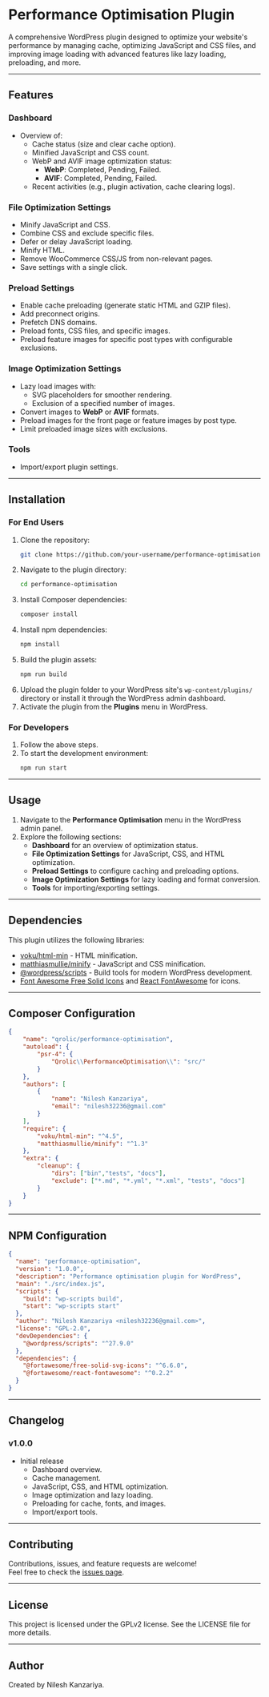# Performance Optimisation Plugin

A comprehensive WordPress plugin designed to optimize your website's performance by managing cache, optimizing JavaScript and CSS files, and improving image loading with advanced features like lazy loading, preloading, and more.

---

## Features

### Dashboard
- Overview of:
  - Cache status (size and clear cache option).
  - Minified JavaScript and CSS count.
  - WebP and AVIF image optimization status:
    - **WebP**: Completed, Pending, Failed.
    - **AVIF**: Completed, Pending, Failed.
  - Recent activities (e.g., plugin activation, cache clearing logs).

### File Optimization Settings
- Minify JavaScript and CSS.
- Combine CSS and exclude specific files.
- Defer or delay JavaScript loading.
- Minify HTML.
- Remove WooCommerce CSS/JS from non-relevant pages.
- Save settings with a single click.

### Preload Settings
- Enable cache preloading (generate static HTML and GZIP files).
- Add preconnect origins.
- Prefetch DNS domains.
- Preload fonts, CSS files, and specific images.
- Preload feature images for specific post types with configurable exclusions.

### Image Optimization Settings
- Lazy load images with:
  - SVG placeholders for smoother rendering.
  - Exclusion of a specified number of images.
- Convert images to **WebP** or **AVIF** formats.
- Preload images for the front page or feature images by post type.
- Limit preloaded image sizes with exclusions.

### Tools
- Import/export plugin settings.

---

## Installation

### For End Users
1. Clone the repository:
   ```bash
   git clone https://github.com/your-username/performance-optimisation.git
   ```
2. Navigate to the plugin directory:
   ```bash
   cd performance-optimisation
   ```
3. Install Composer dependencies:
   ```bash
   composer install
   ```
4. Install npm dependencies:
   ```bash
   npm install
   ```
5. Build the plugin assets:
   ```bash
   npm run build
   ```
6. Upload the plugin folder to your WordPress site's `wp-content/plugins/` directory or install it through the WordPress admin dashboard.
7. Activate the plugin from the **Plugins** menu in WordPress.

### For Developers
1. Follow the above steps.
2. To start the development environment:
   ```bash
   npm run start
   ```

---

## Usage

1. Navigate to the **Performance Optimisation** menu in the WordPress admin panel.
2. Explore the following sections:
   - **Dashboard** for an overview of optimization status.
   - **File Optimization Settings** for JavaScript, CSS, and HTML optimization.
   - **Preload Settings** to configure caching and preloading options.
   - **Image Optimization Settings** for lazy loading and format conversion.
   - **Tools** for importing/exporting settings.

---

## Dependencies

This plugin utilizes the following libraries:

- [voku/html-min](https://github.com/voku/HtmlMin) - HTML minification.
- [matthiasmullie/minify](https://github.com/matthiasmullie/minify) - JavaScript and CSS minification.
- [@wordpress/scripts](https://developer.wordpress.org/block-editor/reference-guides/packages/packages-scripts/) - Build tools for modern WordPress development.
- [Font Awesome Free Solid Icons](https://fontawesome.com/v6/icons?o=r&s=solid) and [React FontAwesome](https://github.com/FortAwesome/react-fontawesome) for icons.

---

## Composer Configuration

```json
{
    "name": "qrolic/performance-optimisation",
    "autoload": {
        "psr-4": {
            "Qrolic\\PerformanceOptimisation\\": "src/"
        }
    },
    "authors": [
        {
            "name": "Nilesh Kanzariya",
            "email": "nilesh32236@gmail.com"
        }
    ],
    "require": {
        "voku/html-min": "^4.5",
        "matthiasmullie/minify": "^1.3"
    },
    "extra": {
        "cleanup": {
            "dirs": ["bin","tests", "docs"],
            "exclude": ["*.md", "*.yml", "*.xml", "tests", "docs"]
        }
    }
}
```

---

## NPM Configuration

```json
{
  "name": "performance-optimisation",
  "version": "1.0.0",
  "description": "Performance optimisation plugin for WordPress",
  "main": "./src/index.js",
  "scripts": {
    "build": "wp-scripts build",
    "start": "wp-scripts start"
  },
  "author": "Nilesh Kanzariya <nilesh32236@gmail.com>",
  "license": "GPL-2.0",
  "devDependencies": {
    "@wordpress/scripts": "^27.9.0"
  },
  "dependencies": {
    "@fortawesome/free-solid-svg-icons": "^6.6.0",
    "@fortawesome/react-fontawesome": "^0.2.2"
  }
}
```

---

## Changelog

### v1.0.0
- Initial release
  - Dashboard overview.
  - Cache management.
  - JavaScript, CSS, and HTML optimization.
  - Image optimization and lazy loading.
  - Preloading for cache, fonts, and images.
  - Import/export tools.

---

## Contributing

Contributions, issues, and feature requests are welcome!  
Feel free to check the [issues page](https://github.com/nilesh-32236/performance-optimisation/issues).

---

## License

This project is licensed under the GPLv2 license. See the LICENSE file for more details.

---

## Author
Created by Nilesh Kanzariya.
